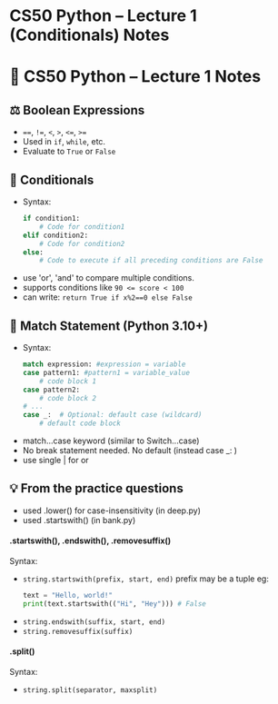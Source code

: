 # CS50 Python – Lecture 1 (Conditionals) Notes

# 🧠 CS50 Python – Lecture 1 Notes

## ⚖️ Boolean Expressions
- `==`, `!=`, `<`, `>`, `<=`, `>=`
- Used in `if`, `while`, etc.
- Evaluate to `True` or `False`

## 🔁 Conditionals
- Syntax:
    ```python
    if condition1:
        # Code for condition1
    elif condition2:
        # Code for condition2
    else:
        # Code to execute if all preceding conditions are False
- use 'or', 'and' to compare multiple conditions.
- supports conditions like `90 <= score < 100`
- can write: `return True if x%2==0 else False`

## 🎯 Match Statement (Python 3.10+)
- Syntax:
    ```python
    match expression: #expression = variable
    case pattern1: #pattern1 = variable_value
        # code block 1
    case pattern2:
        # code block 2
    # ...
    case _:  # Optional: default case (wildcard)
        # default code block
- match...case keyword (similar to Switch...case)
- No break statement needed. No default (instead case _: )
- use single | for or 

## 💡 From the practice questions
- used .lower() for case-insensitivity (in deep.py)
- used .startswith() (in bank.py)
#### .startswith(), .endswith(), .removesuffix()
Syntax: 
- `string.startswith(prefix, start, end)`
    prefix may be a tuple eg:
    ```python
    text = "Hello, world!"
    print(text.startswith(("Hi", "Hey"))) # False
- `string.endswith(suffix, start, end)`
- `string.removesuffix(suffix)`
#### .split()
Syntax:
- `string.split(separator, maxsplit)`